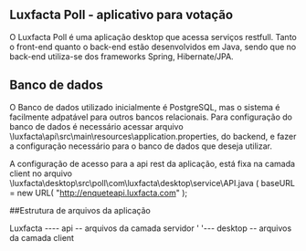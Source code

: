 ## Luxfacta Poll - aplicativo para votação

O Luxfacta Poll é uma aplicação desktop que acessa serviços restfull. Tanto o front-end quanto o back-end estão desenvolvidos em Java, sendo que no back-end utiliza-se dos frameworks Spring, Hibernate/JPA. 



## Banco de dados

O Banco de dados utilizado inicialmente é PostgreSQL, mas o sistema é facilmente adpatável para outros bancos relacionais. Para configuração do banco de dados é necessário acessar arquivo \luxfacta\api\src\main\resources\application.properties, do backend, e fazer a configuração necessário para o banco de dados que deseja utilizar.

A configuração de acesso para a api rest da aplicação, está fixa na camada client no arquivo \luxfacta\desktop\src\poll\com\luxfacta\desktop\service\API.java ( baseURL = new URL( "http://enqueteapi.luxfacta.com" );



##Estrutura de arquivos da aplicação

Luxfacta ---- api -- arquivos da camada servidor
         '
         '--- desktop -- arquivos da camada client